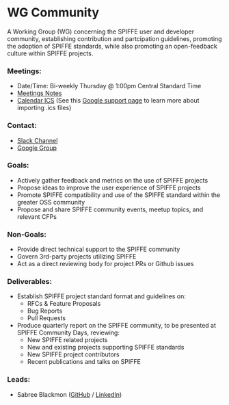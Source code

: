 # WG Community

A Working Group (WG) concerning the SPIFFE user and developer community, establishing contribution and partcipation guidelines, promoting the adoption of SPIFFE standards, while also promoting an open-feedback culture within SPIFFE projects.

### Meetings:
* Date/Time: Bi-weekly Thursday @ 1:00pm Central Standard Time
* [Meetings Notes](https://docs.google.com/document/d/1sDbXbtVO3s8Eu3pNSqX_IfiD9XD5L5MQtFAFlYTQo44/edit?usp=sharing)
* [Calendar ICS](_blank) (See this [Google support page](https://support.google.com/calendar/answer/37100?co=GENIE.Platform%3DDesktop&hl=en) to learn more about importing .ics files)

### Contact:
* [Slack Channel](https://spiffe.slack.com/messages/wg-communtiy/)
* [Google Group](https://groups.google.com/a/spiffe.io/d/forum/wg-communtiy)

### Goals:
* Actively gather feedback and metrics on the use of SPIFFE projects
* Propose ideas to improve the user experience of SPIFFE projects
* Promote SPIFFE compatibility and use of the SPIFFE standard within the greater OSS community
* Propose and share SPIFFE community events, meetup topics, and relevant CFPs

### Non-Goals:
* Provide direct technical support to the SPIFFE community
* Govern 3rd-party projects utilizing SPIFFE
* Act as a direct reviewing body for project PRs or Github issues

### Deliverables:
* Establish SPIFFE project standard format and guidelines on:
	* RFCs & Feature Proposals
    * Bug Reports
    * Pull Requests
* Produce quarterly report on the SPIFFE community, to be presented at SPIFFE Community Days, reviewing:
    * New SPIFFE related projects
    * New and existing projects supporting SPIFFE standards
    * New SPIFFE project contributors
    * Recent publications and talks on SPIFFE

### Leads:
* Sabree Blackmon ([GitHub](https://github.com/heavypackets) / [LinkedIn](https://www.linkedin.com/in/sabree-blackmon/))
